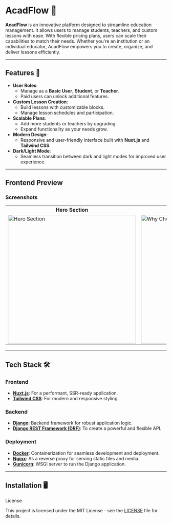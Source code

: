 # AcadFlow 🌟

**AcadFlow** is an innovative platform designed to streamline education management. It allows users to manage students, teachers, and custom lessons with ease. With flexible pricing plans, users can scale their capabilities to match their needs. Whether you're an institution or an individual educator, AcadFlow empowers you to create, organize, and deliver lessons efficiently.

---

## Features 🚀
- **User Roles**: 
  - Manage as a **Basic User**, **Student**, or **Teacher**.
  - Paid users can unlock additional features.
- **Custom Lesson Creation**:
  - Build lessons with customizable blocks.
  - Manage lesson schedules and participation.
- **Scalable Plans**:
  - Add more students or teachers by upgrading.
  - Expand functionality as your needs grow.
- **Modern Design**:
  - Responsive and user-friendly interface built with **Nuxt.js** and **Tailwind CSS**.
- **Dark/Light Mode**:
  - Seamless transition between dark and light modes for improved user experience.

---

## Frontend Preview

### **Screenshots**
<div align="center">
  <table>
    <tr>
      <td align="center"><strong>Hero Section</strong></td>
      <td align="center"><strong>Why Choose Acadflow?</strong></td>
      <td align="center"><strong>Lesson Creation</strong></td>
    </tr>
    <tr>
      <td><img src="https://github.com/user-attachments/assets/c85001ad-8652-4147-a4a8-54f83b9df493" alt="Hero Section" width="400"/></td>
      <td><img src="https://github.com/user-attachments/assets/631f02ef-f759-44e0-ab5e-c72bbdb52848" alt="Why Choose Acadflow?" width="400"/></td>
      <td><img src="https://github.com/user-attachments/assets/7cbc44b3-161e-40a2-993f-b967e0ef5705" alt="Pricing" width="400"/></td>
    </tr>
  </table>
</div>

---

## Tech Stack 🛠️

### **Frontend**
- **[Nuxt.js](https://nuxt.com/)**: For a performant, SSR-ready application.
- **[Tailwind CSS](https://tailwindcss.com/)**: For modern and responsive styling.

### **Backend**
- **[Django](https://www.djangoproject.com/)**: Backend framework for robust application logic.
- **[Django REST Framework (DRF)](https://www.django-rest-framework.org/)**: To create a powerful and flexible API.

### **Deployment**
- **[Docker](https://www.docker.com/)**: Containerization for seamless development and deployment.
- **[Nginx](https://www.nginx.com/)**: As a reverse proxy for serving static files and media.
- **[Gunicorn](https://gunicorn.org/)**: WSGI server to run the Django application.

---

## Installation  🖥️





License

This project is licensed under the MIT License - see the [LICENSE](LICENSE) file for details. 
